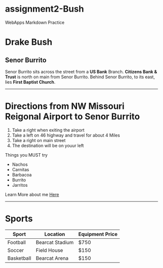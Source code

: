 # assignment2-Bush
WebApps Markdown Practice 
# Drake Bush
## Senor Burrito
Senor Burrito sits across the street from a **US Bank** Branch. **Citizens Bank & Trust** is north on main from Senor Burrito. Behind Senor Burrito, to its east, lies **First Baptist Church**.


***

# Directions from NW Missouri Reigonal Airport to Senor Burrito
1. Take a right when exiting the airport 
2. Take a left on 46 highway and travel for about 4 Miles
3. Take a right on main street
4. The destination will be on youur left

Things you MUST try
* Nachos
* Carnitas
* Barbacoa 
* Burrito
* Jarritos

Learn More about me [Here](https://github.com/dtbush/assignment2-Bush/edit/main/ABOUTME.md)

***

# Sports
|Sport|Location|Equipment Price|
| --- | ---     | --- |
|Football|Bearcat Stadium|$750|
|Soccer| Field House| $150 |
|Basketball| Bearcat Arena| $150|